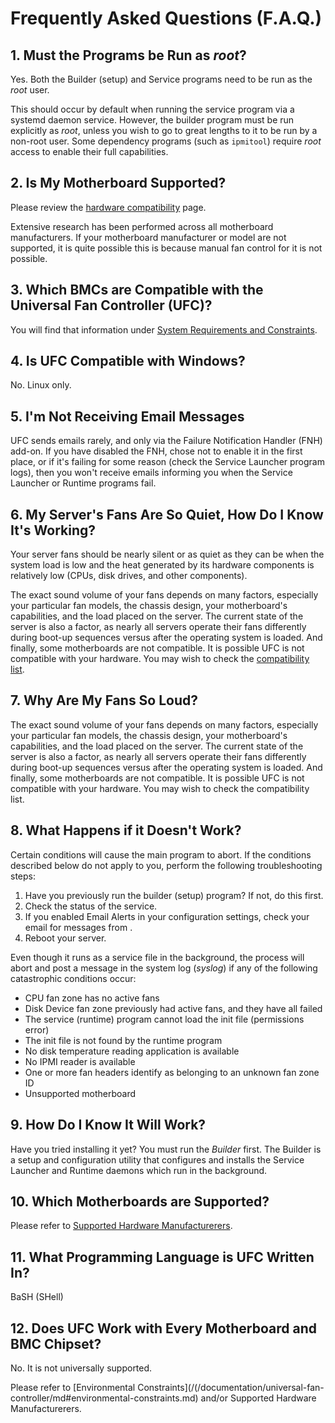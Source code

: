 # Frequently Asked Questions (F.A.Q.)

## 1. Must the Programs be Run as _root_?

Yes. Both the Builder (setup) and Service programs need to be run as the _root_ user.

This should occur by default when running the service program via a systemd daemon service. However, the builder program must be run explicitly as _root_, unless you wish to go to great lengths to it to be run by a non-root user. Some dependency programs (such as `ipmitool`) require _root_ access to enable their full capabilities.

## 2. Is My Motherboard Supported?

Please review the [hardware compatibility](/documentation/universal-fan-controller/supported-hardware-manufacturers.md) page.

Extensive research has been performed across all motherboard manufacturers. If your motherboard manufacturer or model are not supported, it is quite possible this is because manual fan control for it is not possible.

## 3. Which BMCs are Compatible with the Universal Fan Controller (UFC)?

You will find that information under [System Requirements and Constraints](/documentation/universal-fan-controller/system-requirements.md).

## 4. Is UFC Compatible with Windows?

No. Linux only.

## 5. I'm Not Receiving Email Messages

UFC sends emails rarely, and only via the Failure Notification Handler (FNH) add-on. If you have disabled the FNH, chose not to enable it in the first place, or if it's failing for some reason (check the Service Launcher program logs), then you won't receive emails informing you when the Service Launcher or Runtime programs fail.

## 6. My Server's Fans Are So Quiet, How Do I Know It's Working?

Your server fans should be nearly silent or as quiet as they can be when the system load is low and the heat generated by its hardware components is relatively low (CPUs, disk drives, and other components).

The exact sound volume of your fans depends on many factors, especially your particular fan models, the chassis design, your motherboard's capabilities, and the load placed on the server. The current state of the server is also a factor, as nearly all servers operate their fans differently during boot-up sequences versus after the operating system is loaded. And finally, some motherboards are not compatible. It is possible UFC is not compatible with your hardware. You may wish to check the [compatibility list](/documentation/universal-fan-controller/supported-hardware-manufacturers.md).

## 7. Why Are My Fans So Loud?

The exact sound volume of your fans depends on many factors, especially your particular fan models, the chassis design, your motherboard's capabilities, and the load placed on the server. The current state of the server is also a factor, as nearly all servers operate their fans differently during boot-up sequences versus after the operating system is loaded. And finally, some motherboards are not compatible. It is possible UFC is not compatible with your hardware. You may wish to check the compatibility list.

## 8. What Happens if it Doesn't Work?

Certain conditions will cause the main program to abort. If the conditions described below do not apply to you, perform the following troubleshooting steps:
1. Have you previously run the builder (setup) program? If not, do this first.
2. Check the status of the  service.
3. If you enabled Email Alerts in your configuration settings, check your email for messages from .
4. Reboot your server.

Even though it runs as a service file in the background, the process will abort and post a message in the system log (_syslog_) if any of the following catastrophic conditions occur:
- CPU fan zone has no active fans
- Disk Device fan zone previously had active fans, and they have all failed
- The service (runtime) program cannot load the init file (permissions error)
- The init file is not found by the runtime program
- No disk temperature reading application is available
- No IPMI reader is available
- One or more fan headers identify as belonging to an unknown fan zone ID
- Unsupported motherboard

## 9. How Do I Know It Will Work?

Have you tried installing it yet? You must run the _Builder_ first. The Builder is a setup and configuration utility that configures and installs the Service Launcher and Runtime daemons which run in the background.

## 10. Which Motherboards are Supported?
Please refer to [Supported Hardware Manufacturerers](/documentation/universal-fan-controller/supported-hardware-manufacturers.md).

## 11. What Programming Language is UFC Written In?
BaSH (SHell)

## 12. Does UFC Work with Every Motherboard and BMC Chipset?
No. It is not universally supported.

Please refer to [Environmental Constraints](/(/documentation/universal-fan-controller/md#environmental-constraints.md) and/or Supported Hardware Manufacturerers.
